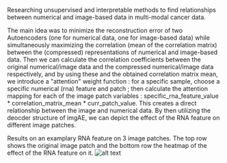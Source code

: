 Researching unsupervised and interpretable methods to find relationships between numerical and image-based data in multi-modal cancer data.

The main idea was to minimize the reconstruction error of two Autoencoders (one for numerical data, one for image-based data) while simultaneously maximizing the correlation (mean of the correlation matrix) between the (compressed) representations
of numerical and image-based data. Then we can calculate the correlation coefficients between the original numerical/image data and the compressed numerical/image data respectively, and by using these and the obtained correlation matrix mean, we 
introduce a "attention" weight function : for a specific sample, choose a specific numerical (rna) feature and patch ; then calculate the attention mapping for each of the image patch variables : specific_rna_feature_value * correlation_matrix_mean * curr_patch_value.
This creates a direct relationship between the image and numerical data. By then utilizing the deocder structure of imgAE, we can depict the effect of the RNA feature on different image patches. 



Results on an examplary RNA feature on 3 image patches. The top row shows the original image patch and the bottom row the heatmap of the effect of the RNA feature on it.
![alt text](https://github.com/maloooon/CCA-Project/blob/main/results_example.png?raw=true)

